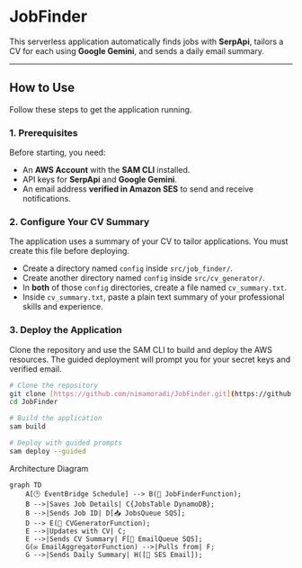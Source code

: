 # JobFinder

This serverless application automatically finds jobs with **SerpApi**, tailors a CV for each using **Google Gemini**, and sends a daily email summary.

***

## How to Use

Follow these steps to get the application running.

### 1. Prerequisites

Before starting, you need:
- An **AWS Account** with the **SAM CLI** installed.
- API keys for **SerpApi** and **Google Gemini**.
- An email address **verified in Amazon SES** to send and receive notifications.

### 2. Configure Your CV Summary

The application uses a summary of your CV to tailor applications. You must create this file before deploying.

-   Create a directory named `config` inside `src/job_finder/`.
-   Create another directory named `config` inside `src/cv_generator/`.
-   In **both** of those `config` directories, create a file named `cv_summary.txt`.
-   Inside `cv_summary.txt`, paste a plain text summary of your professional skills and experience.

### 3. Deploy the Application

Clone the repository and use the SAM CLI to build and deploy the AWS resources. The guided deployment will prompt you for your secret keys and verified email.

```bash
# Clone the repository
git clone [https://github.com/nimamoradi/JobFinder.git](https://github.com/nimamoradi/JobFinder.git)
cd JobFinder

# Build the application
sam build

# Deploy with guided prompts
sam deploy --guided
```

Architecture Diagram


```mermaid
graph TD
    A[🕒 EventBridge Schedule] --> B(🔎 JobFinderFunction);
    B -->|Saves Job Details| C{JobsTable DynamoDB};
    B -->|Sends Job ID| D[📥 JobsQueue SQS];
    D --> E(📄 CVGeneratorFunction);
    E -->|Updates with CV| C;
    E -->|Sends CV Summary| F[📮 EmailQueue SQS];
    G(✉️ EmailAggregatorFunction) -->|Pulls from| F;
    G -->|Sends Daily Summary| H([📧 SES Email]);
```